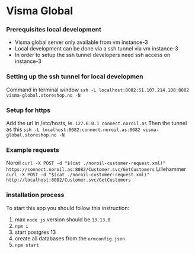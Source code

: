 # Visma Global

### Prerequisites local development
- Visma global server only available from vm instance-3
- Local development can be done via a ssh tunnel via vm instance-3
- In order to setup the ssh tunnel developers need ssh access on instance-3

### Setting up the ssh tunnel for local developmen
Command in terminal window ```ssh -L localhost:8082:51.107.214.108:8082 visma-global.storeshop.no -N```

### Setup for https
Add the url in /etc/hosts, ie. ```127.0.0.1 connect.noroil.as```
Then the tunnel as this ```ssh -L localhost:8082:connect.noroil.as:8082 visma-global.storeshop.no -N```

### Example requests
Noroil ```curl -X POST -d "$(cat ./noroil-customer-request.xml)" https://connect.noroil.as:8082/Customer.svc/GetCustomers```
Lillehammer ```curl -X POST -d "$(cat ./noroil-customer-request.xml)" http://localhost:8082/Customer.svc/GetCustomers```

### installation process
To start this app you should follow this instruction:
1. max `node js` version should be `13.13.0`
2. `npm i`
3. start postgres 13
4. create all databases from the `ormconfig.json`
5. `npm start` 

